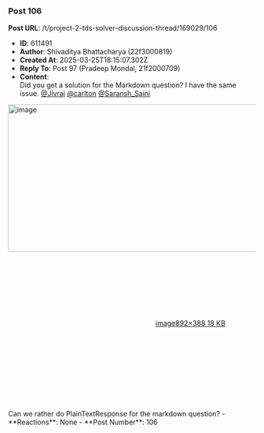 ### Post 106
**Post URL**: /t/project-2-tds-solver-discussion-thread/169029/106
- **ID**: 611491
- **Author**: Shivaditya Bhattacharya (22f3000819)
- **Created At**: 2025-03-25T18:15:07.302Z
- **Reply To**: Post 97 (Pradeep Mondal, 21f2000709)
- **Content**:  
  Did you get a solution for the Markdown question? I have the same issue.
<a class="mention" href="/u/jivraj">@Jivraj</a> <a class="mention" href="/u/carlton">@carlton</a> <a class="mention" href="/u/saransh_saini">@Saransh_Saini</a><br>
<div class="lightbox-wrapper"><a class="lightbox" href="https://europe1.discourse-cdn.com/flex013/uploads/iitm/original/3X/7/e/7ec9ec5219361061432faeb1b7b7ee8894155465.png" data-download-href="/uploads/short-url/i5CMkIlabzcuSBnE5peaaZXnqh7.png?dl=1" title="image" rel="noopener nofollow ugc"><img src="https://europe1.discourse-cdn.com/flex013/uploads/iitm/original/3X/7/e/7ec9ec5219361061432faeb1b7b7ee8894155465.png" alt="image" data-base62-sha1="i5CMkIlabzcuSBnE5peaaZXnqh7" width="690" height="300" data-dominant-color="313131"><div class="meta"><svg class="fa d-icon d-icon-far-image svg-icon" aria-hidden="true"><use href="#far-image"></use></svg><span class="filename">image</span><span class="informations">892×388 18 KB</span><svg class="fa d-icon d-icon-discourse-expand svg-icon" aria-hidden="true"><use href="#discourse-expand"></use></svg></div></a></div><br>
Can we rather do PlainTextResponse for the markdown question?
- **Reactions**: None
- **Post Number**: 106

